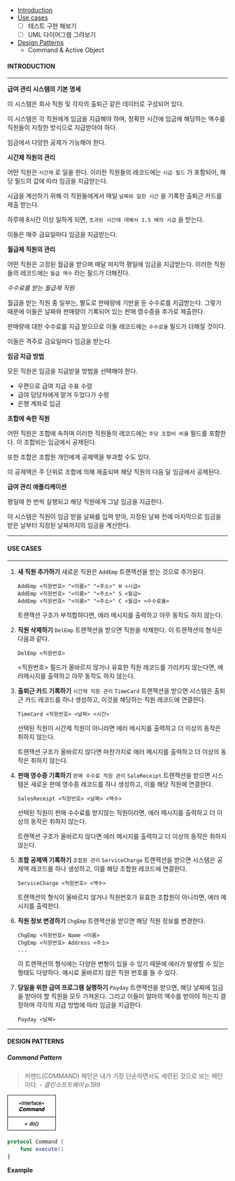 - [Introduction](#INTRODUCTION)  
- [Use cases](#USE-CASES)
	- [ ] 테스트 구현 해보기
	- [ ] UML 다이어그램 그려보기
- [Design Patterns](#DESIGN-PATTERNS)
	- Command & Active Object

#### INTRODUCTION

---

**급여 관리 시스템의 기본 명세**

이 시스템은 회사 직원 및 각자의 출퇴근 같은 데이터로 구성되어 있다. 

이 시스템은 각 직원에게 임금을 지급해야 하며, 정확한 시간에 임금에 해당하는 액수를 직원들이 지정한 방식으로 지급받아야 하다. 

임금에서 다양한 공제가 가능해야 한다. 

**시간제 직원의 관리**

어떤 직원은 `시간제` 로 일을 한다. 이러한 직원들의 레코드에는 `시급 필드` 가 포함되어, 해당 필드의 값에 따라 임금을 지급받는다. 

시급을 계산하기 위해 이 직원들에게서 매일 `날짜와 일한 시간` 을 기록한 출퇴근 카드를 제출 받는다. 

하루에 8시간 이상 일하게 되면, `초과된 시간에 대해서 1.5 배의 시급` 을 받는다.

이들은 매주 금요일마다 임금을 지급받는다.

**월급제 직원의 관리**

어떤 직원은 고정된 월급을 받으며 매달 마지막 평일에 임금을 지급받는다. 
이러한 직원들의 레코드에는 `월급 액수` 라는 필드가 더해진다. 

*수수료를 받는 월급제 직원*

월급을 받는 직원 중 일부는, 별도로 판매량에 기반을 둔 수수로를 지급받는다. 
그렇기 때문에 이들은 날짜와 판매량이 기록되어 있는 판매 영수증을 추가로 제출한다. 

판매량에 대한 수수료를 지급 받으므로 이들 레코드에는 `수수료율` 필드가 더해질 것이다. 

이들은 격주로 금요일마다 임금을 받는다.

**임금 지급 방법**

모든 직원은 임금을 지급받을 방법을 선택해야 한다. 
- 우편으로 급여 지급 수표 수령
- 급여 담당자에게 맡겨 두었다가 수령
- 은행 계좌로 입금

**조합에 속한 직원**

어떤 직원은 조합에 속하며 이러한 직원들의 레코드에는 `주당 조합비 비율` 필드를 포함한다. 이 조합비는 임금에서 공제된다. 

또한 조합은 조합원 개인에게 공제액을 부과할 수도 있다. 

이 공제액은 주 단위로 조합에 의해 제출되며 해당 직원의 다음 달 임금에서 공제된다. 

**급여 관리 애플리케이션**

평일에 한 번씩 실행되고 해당 직원에게 그날 임금을 지급한다.

이 시스템은 직원이 임금 받을 날짜를 입력 받아, 지정된 날짜 전에 마지막으로 임금을 받은 날부터 지정된 날짜까지의 임금을 계산한다. 

---

#### USE CASES

---

1. **새 직원 추가하기**
새로운 직원은 `AddEmp` 트랜잭션을 받는 것으로 추가된다. 
	```
	AddEmp <직원번호> "<이름>" "<주소>" H <시급>
	AddEmp <직원번호> "<이름>" "<주소>" S <월급>
	AddEmp <직원번호> "<이름>" "<주소>" C <월급> <수수료율>
	```
	트랜잭션 구조가 부적합하다면, 에러 메시지를 출력하고 아무 동작도 하지 않는다. 
	
2. **직원 삭제하기**
	`DelEmp` 트랜잭션을 받으면 직원을 삭제한다. 이 트랜잭션의 형식은 다음과 같다.
	```
	DelEmp <직원번호>
	```
	<직원번호> 필드가 올바르지 않거나 유효한 직원 레코드를 가리키지 않는다면, 에러메시지를 출력하고 아무 동작도 하지 않는다.
3. **출퇴근 카드 기록하기** `시간제 직원 관리`
	`TimeCard` 트랜잭션을 받으면 시스템은 출퇴근 카드 레코드를 하나 생성하고, 이것을 해당하는 직원 레코드에 연결한다. 
	```
	TimeCard <직원번호> <날짜> <시간>
	```
	선택된 직원이 시간제 직원이 아니라면 에러 메시지를 출력하고 더 이상의 동작은 취하지 않는다. 

	트랜잭션 구조가 올바르지 않다면 마찬가지로 에러 메시지를 출력하고 더 이상의 동작은 취하지 않는다. 
4. **판매 영수증 기록하기** `판매 수수료 직원 관리`
`SaleReceipt` 트랜잭션을 받으면 시스템은 새로운 판매 영수증 레코드를 하나 생성하고, 이를 해당 직원에 연결한다. 
	```
	SalesReceipt <직원번호> <날짜> <액수>
	```
	선택된 직원이 판매 수수료를 받지않는 직원이라면, 에러 메시지를 출력하고 더 이상의 동작은 취하지 않는다. 

	트랜잭션 구조가 올바르지 않다면 에러 메시지를 출력하고 더 이상의 동작은 취하지 않는다. 

5. **조합 공제액 기록하기** `조합원 관리`
	`ServiceCharge` 트랜잭션을 받으면 시스템은 공제액 레코드를 하나 생성하고, 이를 해당 조합원 레코드에 연결한다. 
	```
	ServiceCharge <직원번호> <액수>
	```
	트랜잭션의 형식이 올바르지 않거나 직원번호가 유효한 조합원이 아니라면, 에러 메시지를 출력한다.
6. **직원 정보 변경하기**
	`ChgEmp` 트랜잭션을 받으면 해당 직원 정보를 변경한다. 
	```
	ChgEmp <직원번호> Name <이름>
	ChgEmp <직원번호> Address <주소>
	...
	```
	이 트랜잭션의 형식에는 다양한 변형이 있을 수 있기 때문에 에러가 발생할 수 있는 형태도 다양하다. 
	예시로 올바르지 않은 직원 번호를 들 수 있다. 
7. **당일을 위한 급여 프로그램 실행하기**
	`Payday` 트랜잭션을 받으면, 해당 날짜에 임금을 받아야 할 직원을 모두 가져온다. 그리고 이들이 얼마의 액수를 받아야 하는지 결정하며 각각의 지급 방법에 따라 임금을 지급한다. 
	```
	Payday <날짜>
	```

---
#### DESIGN PATTERNS

##### ***Command*** *Pattern*

> 커맨드(COMMAND) 패턴은 내가 가장 단순하면서도 세련된 것으로 보는 패턴이다. - *클린소프트웨어 p.199*

![the image for Command](https://github.com/sangeui/Payroll-system/blob/master/Resources/Command.png)  
 

```swift
protocol Command {
	func execute()
}
```

**Example**

